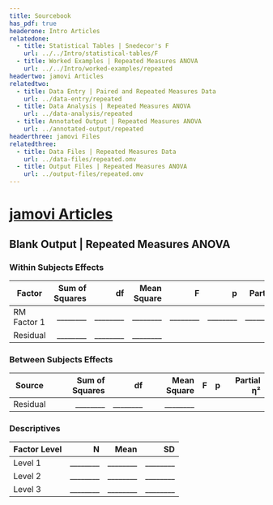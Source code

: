 ```yaml
---
title: Sourcebook
has_pdf: true
headerone: Intro Articles
relatedone:
  - title: Statistical Tables | Snedecor's F
    url: ../../Intro/statistical-tables/F
  - title: Worked Examples | Repeated Measures ANOVA
    url: ../../Intro/worked-examples/repeated
headertwo: jamovi Articles
relatedtwo:
  - title: Data Entry | Paired and Repeated Measures Data
    url: ../data-entry/repeated
  - title: Data Analysis | Repeated Measures ANOVA
    url: ../data-analysis/repeated
  - title: Annotated Output | Repeated Measures ANOVA
    url: ../annotated-output/repeated
headerthree: jamovi Files
relatedthree:
  - title: Data Files | Repeated Measures Data
    url: ../data-files/repeated.omv
  - title: Output Files | Repeated Measures ANOVA
    url: ../output-files/repeated.omv
---
```


# [jamovi Articles](../index.md)

## Blank Output | Repeated Measures ANOVA

### Within Subjects Effects

| Factor        | Sum of Squares | df  | Mean Square  | F     | p     | Partial η²  |
|---------------|---------------:|----:|-------------:|------:|------:|------------:|
| RM Factor 1   | ________       | ________ | ________     | ________ | ________ | ___________ |
| Residual      | ________       | ________ | ________     |       |       |             |

### Between Subjects Effects

| Source   | Sum of Squares | df  | Mean Square  | F     | p     | Partial η²  |
|----------|---------------:|----:|-------------:|------:|------:|------------:|
| Residual | ________       | ________ | ________     |       |       |             |

### Descriptives

| Factor Level | N   | Mean | SD   |
|--------------|----:|-----:|-----:|
| Level 1      | ________ | ________ | ________ |
| Level 2      | ________ | ________ | ________ |
| Level 3      | ________ | ________ | ________ |
